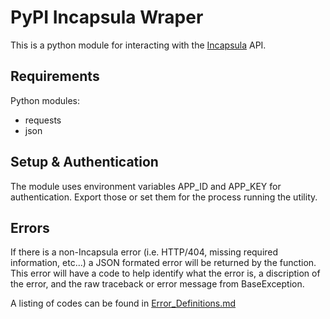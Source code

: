 # PyPI Incapsula Wraper

This is a python module for interacting with the [Incapsula](https://my.incapsula.com/api/docs/v1) API.

## Requirements

Python modules:

- requests
- json

## Setup & Authentication

The module uses environment variables APP_ID and APP_KEY for authentication. Export those or set them for the process running the utility.

## Errors

If there is a non-Incapsula error (i.e. HTTP/404, missing required information, etc...) a JSON formated error will be returned by the function. This error will have a code to help identify what the error is, a discription of the error, and the raw traceback or error message from BaseException.

A listing of codes can be found in [Error_Definitions.md](/Error_Definitions.md)

